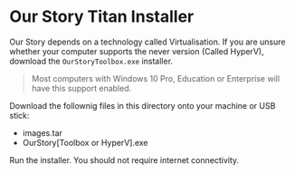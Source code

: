 # Our Story Titan Installer

Our Story depends on a technology called Virtualisation. If you are unsure whether your computer supports the never version (Called HyperV), download the `OurStoryToolbox.exe` installer.

> Most computers with Windows 10 Pro, Education or Enterprise will have this support enabled.

Download the follownig files in this directory onto your machine or USB stick:

- images.tar
- OurStory[Toolbox or HyperV].exe

Run the installer. You should not require internet connectivity.

